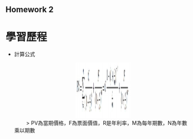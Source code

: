 ## Homework 2  

# 學習歷程  

* 計算公式　　

  <div align=center><img width="150" height="150" src="https://github.com/yanruchen36/Financial_Engineering/blob/master/HW2/ytm.PNG"/></div>　　
  > PV為當期價格，F為票面價值，R是年利率，M為每年期數，N為年數乘以期數
